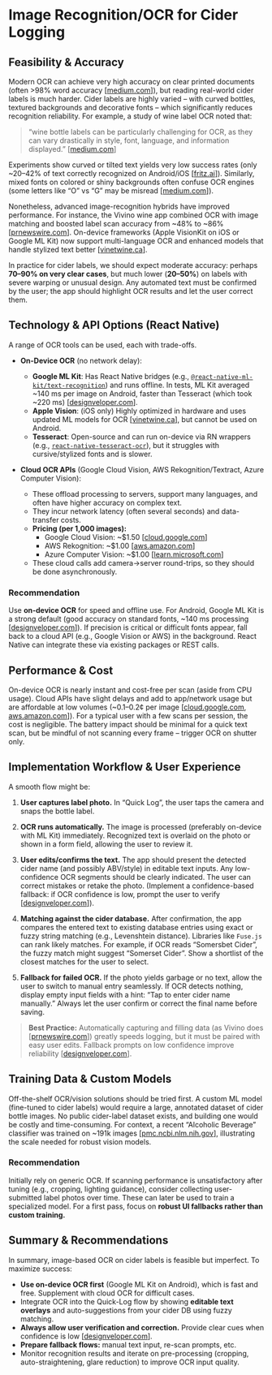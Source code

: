 # Image Recognition/OCR for Cider Logging

## Feasibility & Accuracy

Modern OCR can achieve very high accuracy on clear printed documents (often \>98% word accuracy [[medium.com](https://medium.com)]), but reading real-world cider labels is much harder. Cider labels are highly varied – with curved bottles, textured backgrounds and decorative fonts – which significantly reduces recognition reliability. For example, a study of wine label OCR noted that:

> “wine bottle labels can be particularly challenging for OCR, as they can vary drastically in style, font, language, and information displayed.” [[medium.com](https://medium.com)]

Experiments show curved or tilted text yields very low success rates (only \~20–42% of text correctly recognized on Android/iOS [[fritz.ai](https://fritz.ai)]). Similarly, mixed fonts on colored or shiny backgrounds often confuse OCR engines (some letters like “O” vs “G” may be misread [[medium.com](https://medium.com)]).

Nonetheless, advanced image-recognition hybrids have improved performance. For instance, the Vivino wine app combined OCR with image matching and boosted label scan accuracy from \~48% to \~86% [[prnewswire.com](https://www.prnewswire.com)]. On-device frameworks (Apple VisionKit on iOS or Google ML Kit) now support multi-language OCR and enhanced models that handle stylized text better [[vinetwine.ca](https://vinetwine.ca)].

In practice for cider labels, we should expect moderate accuracy: perhaps **70–90% on very clear cases**, but much lower (**20–50%**) on labels with severe warping or unusual design. Any automated text must be confirmed by the user; the app should highlight OCR results and let the user correct them.

## Technology & API Options (React Native)

A range of OCR tools can be used, each with trade-offs.

  * **On-Device OCR** (no network delay):

      * **Google ML Kit**: Has React Native bridges (e.g., [`@react-native-ml-kit/text-recognition`](https://www.google.com/search?q=%5Bhttps://www.npmjs.com/package/%40react-native-ml-kit/text-recognition%5D\(https://www.npmjs.com/package/%40react-native-ml-kit/text-recognition\))) and runs offline. In tests, ML Kit averaged \~140 ms per image on Android, faster than Tesseract (which took \~220 ms) [[designveloper.com](https://www.designveloper.com)].
      * **Apple Vision**: (iOS only) Highly optimized in hardware and uses updated ML models for OCR [[vinetwine.ca](https://vinetwine.ca)], but cannot be used on Android.
      * **Tesseract**: Open-source and can run on-device via RN wrappers (e.g., [`react-native-tesseract-ocr`](https://www.google.com/search?q=%5Bhttps://github.com/jonathanpalma/react-native-tesseract-ocr%5D\(https://github.com/jonathanpalma/react-native-tesseract-ocr\))), but it struggles with cursive/stylized fonts and is slower.

  * **Cloud OCR APIs** (Google Cloud Vision, AWS Rekognition/Textract, Azure Computer Vision):

      * These offload processing to servers, support many languages, and often have higher accuracy on complex text.
      * They incur network latency (often several seconds) and data-transfer costs.
      * **Pricing (per 1,000 images):**
          * Google Cloud Vision: \~$1.50 [[cloud.google.com](https://cloud.google.com/vision/pricing)]
          * AWS Rekognition: \~$1.00 [[aws.amazon.com](https://aws.amazon.com/rekognition/pricing/)]
          * Azure Computer Vision: \~$1.00 [[learn.microsoft.com](https://learn.microsoft.com/en-us/azure/ai-services/computer-vision/overview-ocr)]
      * These cloud calls add camera→server round-trips, so they should be done asynchronously.

### Recommendation

Use **on-device OCR** for speed and offline use. For Android, Google ML Kit is a strong default (good accuracy on standard fonts, \~140 ms processing [[designveloper.com](https://www.designveloper.com)]). If precision is critical or difficult fonts appear, fall back to a cloud API (e.g., Google Vision or AWS) in the background. React Native can integrate these via existing packages or REST calls.

## Performance & Cost

On-device OCR is nearly instant and cost-free per scan (aside from CPU usage). Cloud APIs have slight delays and add to app/network usage but are affordable at low volumes (\~0.1–0.2¢ per image [[cloud.google.com](https://cloud.google.com), [aws.amazon.com](https://aws.amazon.com)]). For a typical user with a few scans per session, the cost is negligible. The battery impact should be minimal for a quick text scan, but be mindful of not scanning every frame – trigger OCR on shutter only.

## Implementation Workflow & User Experience

A smooth flow might be:

1.  **User captures label photo.**
    In “Quick Log”, the user taps the camera and snaps the bottle label.

2.  **OCR runs automatically.**
    The image is processed (preferably on-device with ML Kit) immediately. Recognized text is overlaid on the photo or shown in a form field, allowing the user to review it.

3.  **User edits/confirms the text.**
    The app should present the detected cider name (and possibly ABV/style) in editable text inputs. Any low-confidence OCR segments should be clearly indicated. The user can correct mistakes or retake the photo. (Implement a confidence-based fallback: if OCR confidence is low, prompt the user to verify [[designveloper.com](https://www.designveloper.com)]).

4.  **Matching against the cider database.**
    After confirmation, the app compares the entered text to existing database entries using exact or fuzzy string matching (e.g., Levenshtein distance). Libraries like `Fuse.js` can rank likely matches. For example, if OCR reads “Somersbet Cider”, the fuzzy match might suggest “Somerset Cider”. Show a shortlist of the closest matches for the user to select.

5.  **Fallback for failed OCR.**
    If the photo yields garbage or no text, allow the user to switch to manual entry seamlessly. If OCR detects nothing, display empty input fields with a hint: “Tap to enter cider name manually.” Always let the user confirm or correct the final name before saving.

> **Best Practice:** Automatically capturing and filling data (as Vivino does [[prnewswire.com](https://www.prnewswire.com)]) greatly speeds logging, but it must be paired with easy user edits. Fallback prompts on low confidence improve reliability [[designveloper.com](https://www.designveloper.com)].

## Training Data & Custom Models

Off-the-shelf OCR/vision solutions should be tried first. A custom ML model (fine-tuned to cider labels) would require a large, annotated dataset of cider bottle images. No public cider-label dataset exists, and building one would be costly and time-consuming. For context, a recent “Alcoholic Beverage” classifier was trained on \~191k images [[pmc.ncbi.nlm.nih.gov](https://www.ncbi.nlm.nih.gov/pmc/articles/PMC8909477/)], illustrating the scale needed for robust vision models.

### Recommendation

Initially rely on generic OCR. If scanning performance is unsatisfactory after tuning (e.g., cropping, lighting guidance), consider collecting user-submitted label photos over time. These can later be used to train a specialized model. For a first pass, focus on **robust UI fallbacks rather than custom training.**

## Summary & Recommendations

In summary, image-based OCR on cider labels is feasible but imperfect. To maximize success:

  * **Use on-device OCR first** (Google ML Kit on Android), which is fast and free. Supplement with cloud OCR for difficult cases.
  * Integrate OCR into the Quick-Log flow by showing **editable text overlays** and auto-suggestions from your cider DB using fuzzy matching.
  * **Always allow user verification and correction.** Provide clear cues when confidence is low [[designveloper.com](https://www.designveloper.com)].
  * **Prepare fallback flows:** manual text input, re-scan prompts, etc.
  * Monitor recognition results and iterate on pre-processing (cropping, auto-straightening, glare reduction) to improve OCR input quality.